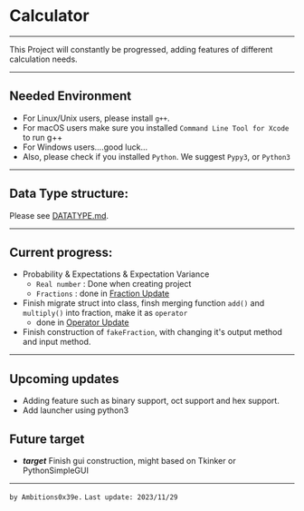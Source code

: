 # Calculator
---
This Project will constantly be progressed, adding features of different calculation needs.

---
## Needed Environment
- For Linux/Unix users, please install `g++`.
- For macOS users make sure you installed `Command Line Tool for Xcode` to run g++
- For Windows users....good luck...
- Also, please check if you installed `Python`.
We suggest `Pypy3`, or `Python3`

---
## Data Type structure: 

Please see <a href="DATATYPE.md">DATATYPE.md</a>.

---
## Current progress:
- Probability & Expectations & Expectation Variance
  - `Real number` : Done when creating project
  - `Fractions` : done in <a href="https://github.com/Ambitions0x39e/calc/pull/5">Fraction Update</a>
- Finish migrate struct into class, finsh merging function `add()` and `multiply()` into fraction, make it as `operator`
  - done in <a href="https://github.com/Ambitions0x39e/calc/pull/10">Operator Update</a>
- Finish construction of `fakeFraction`, with changing it's output method and input method. 

---
## Upcoming updates
- Adding feature such as binary support, oct support and hex support.
- Add launcher using python3 

## Future target
- ***target*** Finish gui construction, might based on Tkinker or PythonSimpleGUI
---
`by Ambitions0x39e.`
`Last update: 2023/11/29` 


